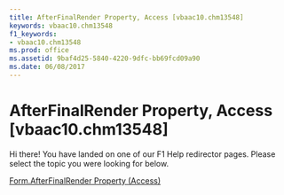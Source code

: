```yaml
---
title: AfterFinalRender Property, Access [vbaac10.chm13548]
keywords: vbaac10.chm13548
f1_keywords:
- vbaac10.chm13548
ms.prod: office
ms.assetid: 9baf4d25-5840-4220-9dfc-bb69fcd09a90
ms.date: 06/08/2017
---
```



# AfterFinalRender Property, Access [vbaac10.chm13548]

Hi there! You have landed on one of our F1 Help redirector pages. Please select the topic you were looking for below.

[Form.AfterFinalRender Property (Access)](http://msdn.microsoft.com/library/c6e294f8-8cd9-1413-eff8-f2b033766326%28Office.15%29.aspx)

